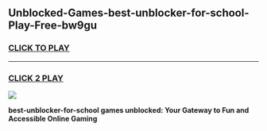 
## Unblocked-Games-best-unblocker-for-school-Play-Free-bw9gu
<h3>
<a href="https://premium76.site?title=best-unblocker-for-school&ref=23A">CLICK TO PLAY</a></h3>
<hr>

<h3>
<a href="https://premium76.site?title=best-unblocker-for-school&ref=23A">CLICK 2 PLAY</a>
  
</h3>

<a href="https://premium76.site?title=best-unblocker-for-school&ref=23A"><img src="https://clearcache.store/games.png"></a>


**best-unblocker-for-school games unblocked: Your Gateway to Fun and Accessible Online Gaming**
